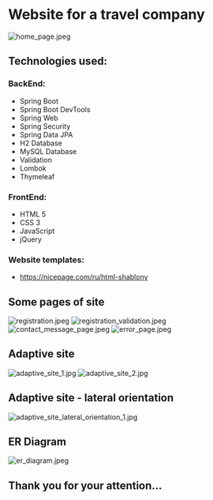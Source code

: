 # Website for a travel company
![home_page.jpeg](images%2Fhome_page.jpeg)
## Technologies used:
### BackEnd:
 - Spring Boot
 - Spring Boot DevTools
 - Spring Web
 - Spring Security
 - Spring Data JPA
 - H2 Database
 - MySQL Database
 - Validation
 - Lombok
 - Thymeleaf
### FrontEnd:
 - HTML 5
 - CSS 3
 - JavaScript
 - jQuery
### Website templates:
 - https://nicepage.com/ru/html-shablony
## Some pages of site
![registration.jpeg](images%2Fregistration.jpeg)
![registration_validation.jpeg](images%2Fregistration_validation.jpeg)
![contact_message_page.jpeg](images%2Fcontact_message_page.jpeg)
![error_page.jpeg](images%2Ferror_page.jpeg)
## Adaptive site
![adaptive_site_1.jpg](images%2Fadaptive_site_1.jpg)
![adaptive_site_2.jpg](images%2Fadaptive_site_2.jpg)
## Adaptive site - lateral orientation
![adaptive_site_lateral_orientation_1.jpg](images%2Fadaptive_site_lateral_orientation_1.jpg)
## ER Diagram
![er_diagram.jpeg](images%2Fer_diagram.jpeg)
## Thank you for your attention...